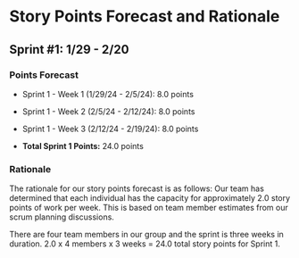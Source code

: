 # Story Points Forecast and Rationale

## Sprint #1: 1/29 - 2/20

### Points Forecast 

* Sprint 1 - Week 1 (1/29/24 - 2/5/24): 8.0 points
* Sprint 1 - Week 2 (2/5/24 - 2/12/24): 8.0 points
* Sprint 1 - Week 3 (2/12/24 - 2/19/24): 8.0 points

* **Total Sprint 1 Points:** 24.0 points

### Rationale
The rationale for our story points forecast is as follows: Our team has determined that each individual has the capacity for approximately 2.0 story points of work per week. This is based on team member estimates from our scrum planning discussions. 

There are four team members in our group and the sprint is three weeks in duration. 2.0 x 4 members x 3 weeks = 24.0 total story points for Sprint 1.


